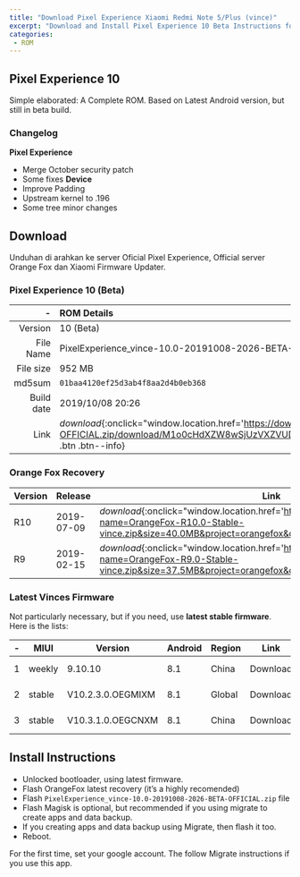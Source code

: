 ```yaml
---
title: "Download Pixel Experience Xiaomi Redmi Note 5/Plus (vince)"
excerpt: "Download and Install Pixel Experience 10 Beta Instructions for Vince"
categories:
 - ROM
---
```


## Pixel Experience 10

Simple elaborated: A Complete ROM. Based on Latest Android version, but still in beta build.

### Changelog

**Pixel Experience**
- Merge October security patch
- Some fixes
**Device**
- Improve Padding
- Upstream kernel to .196
- Some tree minor changes

## Download

Unduhan di arahkan ke server Oficial Pixel Experience, Official server Orange Fox dan Xiaomi Firmware Updater.

### Pixel Experience 10 (Beta)

|-|ROM Details|
|---:|:---|
|Version|10 (Beta)|
|File Name|PixelExperience_vince-10.0-20191008-2026-BETA-OFFICIAL.zip| 
|File size|952 MB|
|md5sum| `01baa4120ef25d3ab4f8aa2d4b0eb368` |
|Build date|2019/10/08 20:26|
|Link|_download_{:onclick="window.location.href='https://download.pixelexperience.org/changelog/vince/PixelExperience_vince-10.0-20191008-2026-BETA-OFFICIAL.zip/download/M1o0cHdXZW8wSjUzVXZVUDZjUFJVQmpBTjVUV3VLZ24yUU41dWQ5MnNESEtXTFBwS0tlcGVmWUNMUzc4UytJMjJadmUrSEt2Rzc1VlgzV1lheDk0YTg1SU'" .btn .btn--info}|


### Orange Fox Recovery

|Version|Release|Link|Size|
|---|---|---|---|
|R10|2019-07-09|_download_{:onclick="window.location.href='https://mi.knoacc.org/dl/sourceforge?name=OrangeFox-R10.0-Stable-vince.zip&size=40.0MB&project=orangefox&device=vince'" .btn .btn--success}|40.0 MB|
|R9|2019-02-15|_download_{:onclick="window.location.href='https://mi.knoacc.org/dl/sourceforge?name=OrangeFox-R9.0-Stable-vince.zip&size=37.5MB&project=orangefox&device=vince'" .btn .btn--success}|37.5 MB|

### Latest Vinces Firmware

Not particularly necessary, but if you need, use **latest stable firmware**. Here is the lists:

|-|MIUI|Version|Android|Region|Link|Release|
|---|---|---|---|---|---|---|
|1|weekly|9.10.10|8.1|China|Download|2019-10-17|
|2|stable|V10.2.3.0.OEGMIXM|8.1|Global|Download|2019-07-12|
|3|stable|V10.3.1.0.OEGCNXM|8.1|China|Download|2019-04-16|

## Install Instructions

- Unlocked bootloader, using latest firmware.
- Flash OrangeFox latest recovery (it’s a highly recomended)
- Flash `PixelExperience_vince-10.0-20191008-2026-BETA-OFFICIAL.zip` file
- Flash Magisk is optional, but recommended if you using migrate to create apps and data backup.
- If you creating apps and data backup using Migrate, then flash it too.
- Reboot.

For the first time, set your google account. The follow Migrate instructions if you use this app.
